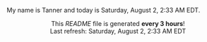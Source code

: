 My name is Tanner and today is Saturday, August 2, 2:33 AM EDT.

<p align="center">This <i>README</i> file is generated <b>every 3 hours</b>!</br>Last refresh: Saturday, August 2, 2:33 AM EDT<br /></p>

